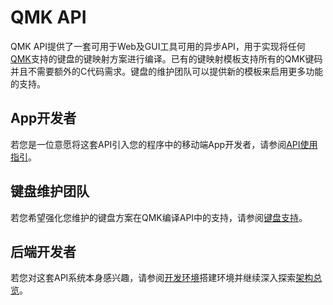 # QMK API

<!---
  original document: 0.14.23:docs/api_overview.md
  git diff 0.14.23 HEAD -- docs/api_overview.md | cat
-->

QMK API提供了一套可用于Web及GUI工具可用的异步API，用于实现将任何[QMK](https://qmk.fm/)支持的键盘的键映射方案进行编译。已有的键映射模板支持所有的QMK键码并且不需要额外的C代码需求。键盘的维护团队可以提供新的模板来启用更多功能的支持。

## App开发者

若您是一位意愿将这套API引入您的程序中的移动端App开发者，请参阅[API使用指引](zh-cn/api_docs.md)。

## 键盘维护团队

若您希望强化您维护的键盘方案在QMK编译API中的支持，请参阅[键盘支持](zh-ch/reference_configurator_support.md)。

## 后端开发者

若您对这套API系统本身感兴趣，请参阅[开发环境](zh-cn/api_development_environment.md)搭建环境并继续深入探索[架构总览](zh-cn/api_development_overview.md)。
